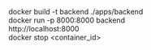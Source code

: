 docker build -t backend ./apps/backend<BR/>
docker run -p 8000:8000 backend<BR/>
http://localhost:8000<BR/>
docker stop <container_id><BR/>